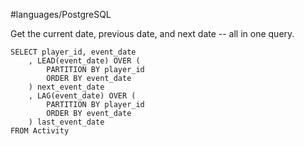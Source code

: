 #languages/PostgreSQL 

Get the current date, previous date, and next date -- all in one query.

```postgresql
SELECT player_id, event_date
	, LEAD(event_date) OVER (
		PARTITION BY player_id
		ORDER BY event_date
	) next_event_date
	, LAG(event_date) OVER (
		PARTITION BY player_id
		ORDER BY event_date
	) last_event_date
FROM Activity
```